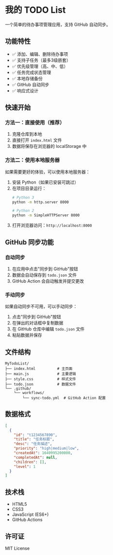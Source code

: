 # 我的 TODO List

一个简单的待办事项管理应用，支持 GitHub 自动同步。

## 功能特性

- ✅ 添加、编辑、删除待办事项
- ✅ 支持子任务（最多3级嵌套）
- ✅ 优先级管理（高、中、低）
- ✅ 任务完成状态管理
- ✅ 本地存储备份
- ✅ GitHub 自动同步
- ✅ 响应式设计

## 快速开始

### 方法一：直接使用（推荐）

1. 克隆仓库到本地
2. 直接打开 `index.html` 文件
3. 数据将保存在浏览器的 localStorage 中

### 方法二：使用本地服务器

如果需要更好的体验，可以使用本地服务器：

1. 安装 Python（如果已安装可跳过）
2. 在项目目录运行：
   ```bash
   # Python 3
   python -m http.server 8000
   
   # Python 2
   python -m SimpleHTTPServer 8000
   ```
3. 打开浏览器访问：`http://localhost:8000`

## GitHub 同步功能

### 自动同步

1. 在应用中点击"同步到 GitHub"按钮
2. 数据会自动保存到 `todo.json` 文件
3. GitHub Action 会自动触发并提交更改

### 手动同步

如果自动同步不可用，可以手动同步：

1. 点击"同步到 GitHub"按钮
2. 在弹出的对话框中复制数据
3. 在 GitHub 仓库中编辑 `todo.json` 文件
4. 粘贴数据并保存

## 文件结构

```
MyTodoList/
├── index.html          # 主页面
├── main.js             # 主要逻辑
├── style.css           # 样式文件
├── todo.json           # 数据文件
└── .github/
    └── workflows/
        └── sync-todo.yml  # GitHub Action 配置
```

## 数据格式

```json
[
  {
    "id": "t1234567890",
    "title": "任务标题",
    "desc": "任务描述",
    "priority": "high|medium|low",
    "createdAt": 1640995200000,
    "completedAt": null,
    "children": [],
    "level": 1
  }
]
```

## 技术栈

- HTML5
- CSS3
- JavaScript (ES6+)
- GitHub Actions

## 许可证

MIT License 